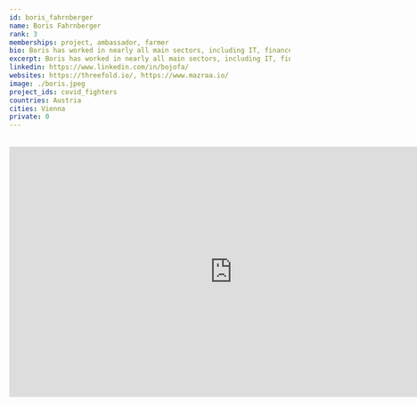 ```yaml
---
id: boris_fahrnberger
name: Boris Fahrnberger
rank: 3
memberships: project, ambassador, farmer
bio: Boris has worked in nearly all main sectors, including IT, finance, media and politics. As a senior andragogist and consultant he has helped thousands of people to develop and get inspired. The communication scientist founded Artichoke Computing, a Threefold farming company, in 2019 and recently the project “COVID Fighters”, the quickest biomolecular SARS-CoV-2 testing method on the planet.
excerpt: Boris has worked in nearly all main sectors, including IT, finance, media and politics.
linkedin: https://www.linkedin.com/in/bojofa/
websites: https://threefold.io/, https://www.mazraa.io/
image: ./boris.jpeg
project_ids: covid_fighters
countries: Austria
cities: Vienna
private: 0
---
```


<BR>

<iframe src="https://player.vimeo.com/video/412336565" width="800" height="450" frameborder="0" allow="autoplay; fullscreen" allowfullscreen></iframe>

<BR>
